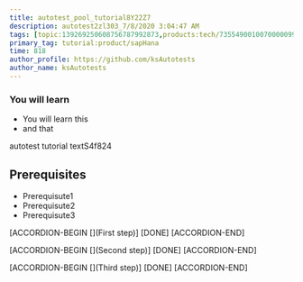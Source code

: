 ```yaml
---
title: autotest_pool_tutorial8Y22Z7
description: autotest2zl303_7/8/2020 3:04:47 AM
tags: [topic:139269250608756787992873,products:tech/73554900100700000996,tutorial:experience/advanced]
primary_tag: tutorial:product/sapHana
time: 818
author_profile: https://github.com/ksAutotests
author_name: ksAutotests
---
```

### You will learn
- You will learn this
- and that

autotest tutorial textS4f824

## Prerequisites
- Prerequisute1
- Prerequisute2
- Prerequisute3

[ACCORDION-BEGIN [](First step)]
[DONE]
[ACCORDION-END]

[ACCORDION-BEGIN [](Second step)]
[DONE]
[ACCORDION-END]

[ACCORDION-BEGIN [](Third step)]
[DONE]
[ACCORDION-END]

